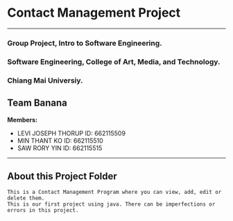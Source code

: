 # **Contact Management Project**
---
### Group Project, Intro to Software Engineering.
### Software Engineering, College of Art, Media, and Technology.
### Chiang Mai Universiy.

## **Team Banana**
**Members:**
- LEVI JOSEPH THORUP    ID: 662115509
- MIN THANT KO          ID: 662115510
- SAW RORY YIN          ID: 662115515

---

## About this Project Folder
    This is a Contact Management Program where you can view, add, edit or delete them.
    This is our first project using java. There can be imperfections or errors in this project.
